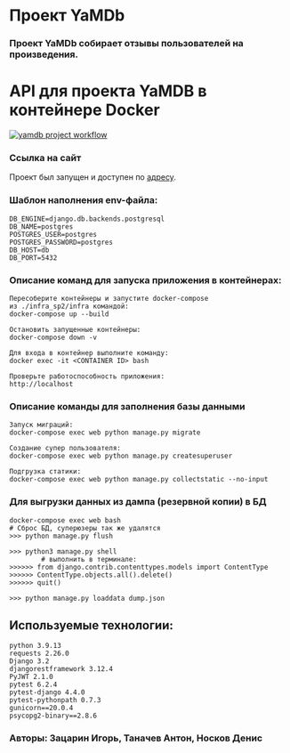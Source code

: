 # Проект YaMDb
### Проект YaMDb собирает отзывы пользователей на произведения.
# API для проекта YaMDB в контейнере Docker
[![yamdb project workflow](https://github.com/drgreey/yamdb_final/actions/workflows/yamdb_workflow.yml/badge.svg?branch=main)](https://github.com/drgreey/yamdb_final/actions/workflows/yamdb_workflow.yml)
### Ссылка на сайт
Проект был запущен и доступен по [адресу](http://158.160.35.133/).
### Шаблон наполнения env-файла:
```
DB_ENGINE=django.db.backends.postgresql
DB_NAME=postgres
POSTGRES_USER=postgres
POSTGRES_PASSWORD=postgres
DB_HOST=db
DB_PORT=5432
```
### Описание команд для запуска приложения в контейнерах:
```
Пересоберите контейнеры и запустите docker-compose 
из ./infra_sp2/infra командой: 
docker-compose up --build

Остановить запущенные контейнеры:
docker-compose down -v 

Для входа в контейнер выполните команду:
docker exec -it <CONTAINER ID> bash

Проверьте работоспособность приложения:
http://localhost
```
### Описание команды для заполнения базы данными
```
Запуск миграций:
docker-compose exec web python manage.py migrate

Создание супер пользователя:
docker-compose exec web python manage.py createsuperuser

Подгрузка статики:
docker-compose exec web python manage.py collectstatic --no-input 
```
### Для выгрузки данных из дампа (резервной копии) в БД
```
docker-compose exec web bash
# Сброс БД, суперюзеры так же удалятся
>>> python manage.py flush

>>> python3 manage.py shell  
        # выполнить в терминале:
>>>>>> from django.contrib.contenttypes.models import ContentType
>>>>>> ContentType.objects.all().delete()
>>>>>> quit()

>>> python manage.py loaddata dump.json
```
## Используемые технологии:
```
python 3.9.13
requests 2.26.0
Django 3.2
djangorestframework 3.12.4
PyJWT 2.1.0
pytest 6.2.4
pytest-django 4.4.0
pytest-pythonpath 0.7.3
gunicorn==20.0.4
psycopg2-binary==2.8.6
```
### Авторы: Зацарин Игорь, Таначев Антон, Носков Денис


